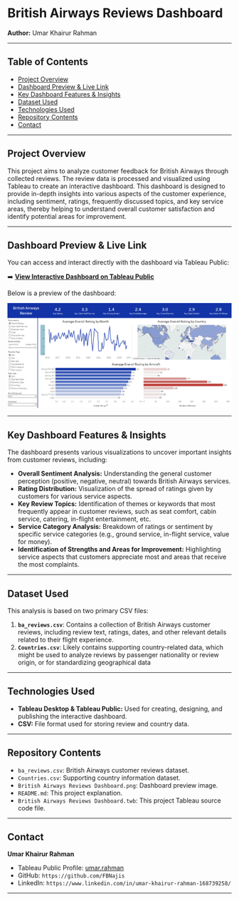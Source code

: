 # British Airways Reviews Dashboard

**Author:** Umar Khairur Rahman

---

## Table of Contents
* [Project Overview](#project-overview)
* [Dashboard Preview & Live Link](#dashboard-preview--live-link)
* [Key Dashboard Features & Insights](#key-dashboard-features--insights)
* [Dataset Used](#dataset-used)
* [Technologies Used](#technologies-used)
* [Repository Contents](#repository-contents)
* [Contact](#contact)

---

## Project Overview

This project aims to analyze customer feedback for British Airways through collected reviews. The review data is processed and visualized using Tableau to create an interactive dashboard. This dashboard is designed to provide in-depth insights into various aspects of the customer experience, including sentiment, ratings, frequently discussed topics, and key service areas, thereby helping to understand overall customer satisfaction and identify potential areas for improvement.

---

## Dashboard Preview & Live Link

You can access and interact directly with the dashboard via Tableau Public:

➡️ **[View Interactive Dashboard on Tableau Public](https://public.tableau.com/app/profile/umar.rahman/viz/BritishAirwaysReviewsDashboard_17479463256860/Dashboard1)**

Below is a preview of the dashboard:

![British Airways Reviews Dashboard Preview](British%20Airways%20Reviews%20Dashboard.png)

---

## Key Dashboard Features & Insights

The dashboard presents various visualizations to uncover important insights from customer reviews, including:

* **Overall Sentiment Analysis:** Understanding the general customer perception (positive, negative, neutral) towards British Airways services.
* **Rating Distribution:** Visualization of the spread of ratings given by customers for various service aspects.
* **Key Review Topics:** Identification of themes or keywords that most frequently appear in customer reviews, such as seat comfort, cabin service, catering, in-flight entertainment, etc.
* **Service Category Analysis:** Breakdown of ratings or sentiment by specific service categories (e.g., ground service, in-flight service, value for money).
* **Identification of Strengths and Areas for Improvement:** Highlighting service aspects that customers appreciate most and areas that receive the most complaints.

---

## Dataset Used

This analysis is based on two primary CSV files:

1.  **`ba_reviews.csv`**: Contains a collection of British Airways customer reviews, including review text, ratings, dates, and other relevant details related to their flight experience.
2.  **`Countries.csv`**: Likely contains supporting country-related data, which might be used to analyze reviews by passenger nationality or review origin, or for standardizing geographical data

---

## Technologies Used

* **Tableau Desktop & Tableau Public:** Used for creating, designing, and publishing the interactive dashboard.
* **CSV:** File format used for storing review and country data.
  
---

## Repository Contents
* `ba_reviews.csv`: British Airways customer reviews dataset.
* `Countries.csv`: Supporting country information dataset.
*  `British Airways Reviews Dashboard.png`: Dashboard preview image.
* `README.md`: This project explanation.
* `British Airways Reviews Dashboard.twb`: This project Tableau source code file.

---

## Contact

**Umar Khairur Rahman**
* Tableau Public Profile: [umar.rahman](https://public.tableau.com/app/profile/umar.rahman)
* GitHub: `https://github.com/FBNajis`
* LinkedIn: `https://www.linkedin.com/in/umar-khairur-rahman-168739258/`

---
